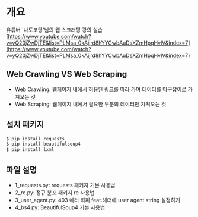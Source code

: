 # 개요
유튜버 '나도코딩'님의 웹 스크래핑 강의 실습
</br>
[https://www.youtube.com/watch?v=yQ20jZwDjTE&list=PLMsa_0kAjjrd8hYYCwbAuDsXZmHpqHvlV&index=7](https://www.youtube.com/watch?v=yQ20jZwDjTE&list=PLMsa_0kAjjrd8hYYCwbAuDsXZmHpqHvlV&index=7)


## Web Crawling VS Web Scraping
- Web Crawling: 웹페이지 내에서 허용된 링크를 따라 가며 데이터를 마구잡이로 가져오는 것
- Web Scraping: 웹페이지 내에서 필요한 부분의 데이터만 가져오는 것


## 설치 패키지
```bash
$ pip install requests
$ pip install beautifulsoup4
$ pip install lxml
```

## 파일 설명
- 1_requests.py: requests 패키지 기본 사용법
- 2_re.py: 정규 분포 패키지 re 사용법
- 3_user_agent.py: 403 에러 회피 feat.헤더에 user agent string 설정하기
- 4_bs4.py: BeautifulSoup4 기본 사용법